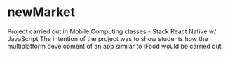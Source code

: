 # newMarket
Project carried out in Mobile Computing classes - Stack React Native w/ JavaScript
The intention of the project was to show students how the multiplatform development of an app similar to iFood would be carried out.
